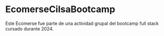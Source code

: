 # EcomerseCilsaBootcamp
Este Ecomerse fue parte de una actividad grupal del bootcamp full stack cursado durante 2024.
